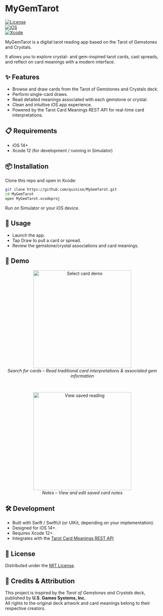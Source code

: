 # MyGemTarot

[![License](https://img.shields.io/badge/license-MIT-blue)](https://opensource.org/licenses/MIT)  
[![iOS](https://img.shields.io/badge/iOS-14+-lightgrey?logo=apple)](https://developer.apple.com/ios/)  
[![Xcode](https://img.shields.io/badge/Xcode-12-blue?logo=xcode)](https://developer.apple.com/xcode/)

MyGemTarot is a digital tarot reading app based on the Tarot of Gemstones and Crystals.

It allows you to explore crystal- and gem-inspired tarot cards, cast spreads, and reflect on card meanings with a modern interface.

## ✨ Features
- Browse and draw cards from the Tarot of Gemstones and Crystals deck.
- Perform single-card draws.
- Read detailed meanings associated with each gemstone or crystal.
- Clean and intuitive iOS app experience.
- Powered by the Tarot Card Meanings REST API for real-time card interpretations.

  
## 📋 Requirements
- iOS 14+
- Xcode 12 (for development / running in Simulator)


## 📦 Installation
Clone this repo and open in Xcode:
```bash
git clone https://github.com/quinise/MyGemTarot.git
cd MyGemTarot
open MyGemTarot.xcodeproj
```
Run on Simulator or your iOS device.


## 🚀 Usage

- Launch the app.
- Tap Draw to pull a card or spread.
- Review the gemstone/crystal associations and card meanings.


## 🎥 Demo
<p align="center">
  <img src="https://github.com/user-attachments/assets/ee173f2e-9981-4866-8039-82238ddae77a" width="320" alt="Select card demo" /></br>
  <em>Search for cards – Read traditional card interpretations & associated gem information</em>
</p></br>

<p align="center">
  <img src="https://github.com/user-attachments/assets/a8735bca-f4a1-4603-8b77-57cbb97ed9f3" width="320" alt="View saved reading" /></br>
  <em>Notes – View and edit saved card notes</em>
</p>


## 🛠 Development
- Built with Swift / SwiftUI (or UIKit, depending on your implementation).
- Designed for iOS 14+.
- Requires Xcode 12+.
- Integrates with the [Tarot Card Meanings REST API](https://tarotapi.dev/)


## 📄 License
Distributed under the [MIT License](https://opensource.org/licenses/MIT).


## 🙏 Credits & Attribution
This project is inspired by the *Tarot of Gemstones and Crystals* deck, published by **U.S. Games Systems, Inc.**  
All rights to the original deck artwork and card meanings belong to their respective creators.

